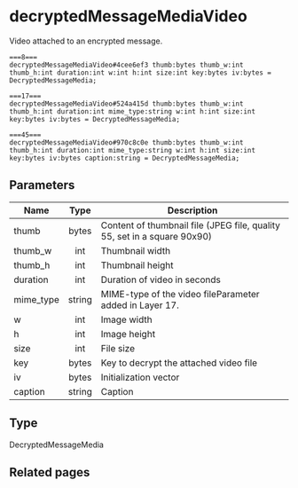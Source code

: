 # decryptedMessageMediaVideo
Video attached to an encrypted message.

```
===8===
decryptedMessageMediaVideo#4cee6ef3 thumb:bytes thumb_w:int thumb_h:int duration:int w:int h:int size:int key:bytes iv:bytes = DecryptedMessageMedia;

===17===
decryptedMessageMediaVideo#524a415d thumb:bytes thumb_w:int thumb_h:int duration:int mime_type:string w:int h:int size:int key:bytes iv:bytes = DecryptedMessageMedia;

===45===
decryptedMessageMediaVideo#970c8c0e thumb:bytes thumb_w:int thumb_h:int duration:int mime_type:string w:int h:int size:int key:bytes iv:bytes caption:string = DecryptedMessageMedia;
```

## Parameters
| Name | Type | Description |
| ---- | :----: | ----------- |
| thumb | bytes | Content of thumbnail file (JPEG file, quality 55, set in a square 90x90) |
| thumb_w | int | Thumbnail width |
| thumb_h | int | Thumbnail height |
| duration | int | Duration of video in seconds |
| mime_type | string | MIME-type of the video fileParameter added in Layer 17. |
| w | int | Image width |
| h | int | Image height |
| size | int | File size |
| key | bytes | Key to decrypt the attached video file |
| iv | bytes | Initialization vector |
| caption | string | Caption |


## Type
DecryptedMessageMedia

## Related pages
